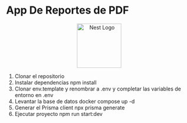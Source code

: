 # App De Reportes de PDF

<p align="center">
  <a href="http://nestjs.com/" target="blank"><img src="https://nestjs.com/img/logo-small.svg" width="120" alt="Nest Logo" /></a>
</p>

1. Clonar el repositorio
2. Instalar dependencias npm install
3. Clonar env.template y renombrar a .env y completar las variables de entorno en .env
4. Levantar la base de datos docker compose up -d
5. Generar el Prisma client npx prisma generate
6. Ejecutar proyecto npm run start:dev
